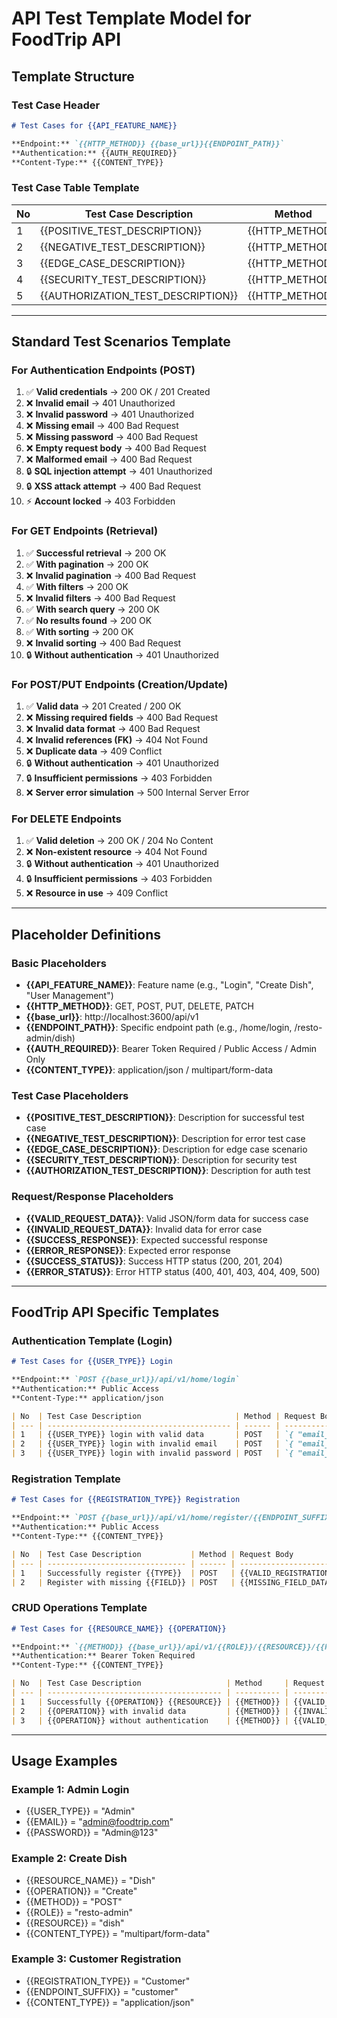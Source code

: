 # API Test Template Model for FoodTrip API

## Template Structure

### Test Case Header

```markdown
# Test Cases for {{API_FEATURE_NAME}}

**Endpoint:** `{{HTTP_METHOD}} {{base_url}}{{ENDPOINT_PATH}}`
**Authentication:** {{AUTH_REQUIRED}}
**Content-Type:** {{CONTENT_TYPE}}
```

### Test Case Table Template

| No  | Test Case Description              | Method          | Request Body/Params      | Expected Response       | Status Code         |
| --- | ---------------------------------- | --------------- | ------------------------ | ----------------------- | ------------------- |
| 1   | {{POSITIVE_TEST_DESCRIPTION}}      | {{HTTP_METHOD}} | {{VALID_REQUEST_DATA}}   | {{SUCCESS_RESPONSE}}    | {{SUCCESS_STATUS}}  |
| 2   | {{NEGATIVE_TEST_DESCRIPTION}}      | {{HTTP_METHOD}} | {{INVALID_REQUEST_DATA}} | {{ERROR_RESPONSE}}      | {{ERROR_STATUS}}    |
| 3   | {{EDGE_CASE_DESCRIPTION}}          | {{HTTP_METHOD}} | {{EDGE_CASE_DATA}}       | {{EDGE_CASE_RESPONSE}}  | {{EDGE_STATUS}}     |
| 4   | {{SECURITY_TEST_DESCRIPTION}}      | {{HTTP_METHOD}} | {{SECURITY_TEST_DATA}}   | {{SECURITY_RESPONSE}}   | {{SECURITY_STATUS}} |
| 5   | {{AUTHORIZATION_TEST_DESCRIPTION}} | {{HTTP_METHOD}} | {{AUTH_TEST_DATA}}       | {{AUTH_ERROR_RESPONSE}} | {{AUTH_STATUS}}     |

---

## Standard Test Scenarios Template

### For Authentication Endpoints (POST)

1. ✅ **Valid credentials** → 200 OK / 201 Created
2. ❌ **Invalid email** → 401 Unauthorized
3. ❌ **Invalid password** → 401 Unauthorized
4. ❌ **Missing email** → 400 Bad Request
5. ❌ **Missing password** → 400 Bad Request
6. ❌ **Empty request body** → 400 Bad Request
7. ❌ **Malformed email** → 400 Bad Request
8. 🔒 **SQL injection attempt** → 401 Unauthorized
9. 🔒 **XSS attack attempt** → 400 Bad Request
10. ⚡ **Account locked** → 403 Forbidden

### For GET Endpoints (Retrieval)

1. ✅ **Successful retrieval** → 200 OK
2. ✅ **With pagination** → 200 OK
3. ❌ **Invalid pagination** → 400 Bad Request
4. ✅ **With filters** → 200 OK
5. ❌ **Invalid filters** → 400 Bad Request
6. ✅ **With search query** → 200 OK
7. ✅ **No results found** → 200 OK
8. ✅ **With sorting** → 200 OK
9. ❌ **Invalid sorting** → 400 Bad Request
10. 🔒 **Without authentication** → 401 Unauthorized

### For POST/PUT Endpoints (Creation/Update)

1. ✅ **Valid data** → 201 Created / 200 OK
2. ❌ **Missing required fields** → 400 Bad Request
3. ❌ **Invalid data format** → 400 Bad Request
4. ❌ **Invalid references (FK)** → 404 Not Found
5. ❌ **Duplicate data** → 409 Conflict
6. 🔒 **Without authentication** → 401 Unauthorized
7. 🔒 **Insufficient permissions** → 403 Forbidden
8. ❌ **Server error simulation** → 500 Internal Server Error

### For DELETE Endpoints

1. ✅ **Valid deletion** → 200 OK / 204 No Content
2. ❌ **Non-existent resource** → 404 Not Found
3. 🔒 **Without authentication** → 401 Unauthorized
4. 🔒 **Insufficient permissions** → 403 Forbidden
5. ❌ **Resource in use** → 409 Conflict

---

## Placeholder Definitions

### Basic Placeholders

- **{{API_FEATURE_NAME}}**: Feature name (e.g., "Login", "Create Dish", "User Management")
- **{{HTTP_METHOD}}**: GET, POST, PUT, DELETE, PATCH
- **{{base_url}}**: http://localhost:3600/api/v1
- **{{ENDPOINT_PATH}}**: Specific endpoint path (e.g., /home/login, /resto-admin/dish)
- **{{AUTH_REQUIRED}}**: Bearer Token Required / Public Access / Admin Only
- **{{CONTENT_TYPE}}**: application/json / multipart/form-data

### Test Case Placeholders

- **{{POSITIVE_TEST_DESCRIPTION}}**: Description for successful test case
- **{{NEGATIVE_TEST_DESCRIPTION}}**: Description for error test case
- **{{EDGE_CASE_DESCRIPTION}}**: Description for edge case scenario
- **{{SECURITY_TEST_DESCRIPTION}}**: Description for security test
- **{{AUTHORIZATION_TEST_DESCRIPTION}}**: Description for auth test

### Request/Response Placeholders

- **{{VALID_REQUEST_DATA}}**: Valid JSON/form data for success case
- **{{INVALID_REQUEST_DATA}}**: Invalid data for error case
- **{{SUCCESS_RESPONSE}}**: Expected successful response
- **{{ERROR_RESPONSE}}**: Expected error response
- **{{SUCCESS_STATUS}}**: Success HTTP status (200, 201, 204)
- **{{ERROR_STATUS}}**: Error HTTP status (400, 401, 403, 404, 409, 500)

---

## FoodTrip API Specific Templates

### Authentication Template (Login)

```markdown
# Test Cases for {{USER_TYPE}} Login

**Endpoint:** `POST {{base_url}}/api/v1/home/login`
**Authentication:** Public Access
**Content-Type:** application/json

| No  | Test Case Description                     | Method | Request Body                                                   | Expected Response                                  | Status Code      |
| --- | ----------------------------------------- | ------ | -------------------------------------------------------------- | -------------------------------------------------- | ---------------- |
| 1   | {{USER_TYPE}} login with valid data       | POST   | `{ "email_address": "{{EMAIL}}", "password": "{{PASSWORD}}" }` | `{ "message": "Login successful", "data": {...} }` | 200 OK           |
| 2   | {{USER_TYPE}} login with invalid email    | POST   | `{ "email_address": "wrong@email.com", "password": "..." }`    | `{ "error": "Invalid credentials" }`               | 401 Unauthorized |
| 3   | {{USER_TYPE}} login with invalid password | POST   | `{ "email_address": "{{EMAIL}}", "password": "wrongpass" }`    | `{ "error": "Invalid credentials" }`               | 401 Unauthorized |
```

### Registration Template

```markdown
# Test Cases for {{REGISTRATION_TYPE}} Registration

**Endpoint:** `POST {{base_url}}/api/v1/home/register/{{ENDPOINT_SUFFIX}}`
**Authentication:** Public Access
**Content-Type:** {{CONTENT_TYPE}}

| No  | Test Case Description           | Method | Request Body                | Expected Response                          | Status Code     |
| --- | ------------------------------- | ------ | --------------------------- | ------------------------------------------ | --------------- |
| 1   | Successfully register {{TYPE}}  | POST   | {{VALID_REGISTRATION_DATA}} | `{ "message": "Registration successful" }` | 201 Created     |
| 2   | Register with missing {{FIELD}} | POST   | {{MISSING_FIELD_DATA}}      | `{ "error": "{{FIELD}} is required" }`     | 400 Bad Request |
```

### CRUD Operations Template

```markdown
# Test Cases for {{RESOURCE_NAME}} {{OPERATION}}

**Endpoint:** `{{METHOD}} {{base_url}}/api/v1/{{ROLE}}/{{RESOURCE}}/{{PATH}}`
**Authentication:** Bearer Token Required
**Content-Type:** {{CONTENT_TYPE}}

| No  | Test Case Description                   | Method     | Request Body/Params | Expected Response                      | Status Code      |
| --- | --------------------------------------- | ---------- | ------------------- | -------------------------------------- | ---------------- |
| 1   | Successfully {{OPERATION}} {{RESOURCE}} | {{METHOD}} | {{VALID_DATA}}      | `{ "message": "{{SUCCESS_MESSAGE}}" }` | {{SUCCESS_CODE}} |
| 2   | {{OPERATION}} with invalid data         | {{METHOD}} | {{INVALID_DATA}}    | `{ "error": "{{ERROR_MESSAGE}}" }`     | 400 Bad Request  |
| 3   | {{OPERATION}} without authentication    | {{METHOD}} | {{VALID_DATA}}      | `{ "error": "Unauthorized" }`          | 401 Unauthorized |
```

---

## Usage Examples

### Example 1: Admin Login

- {{USER_TYPE}} = "Admin"
- {{EMAIL}} = "admin@foodtrip.com"
- {{PASSWORD}} = "Admin@123"

### Example 2: Create Dish

- {{RESOURCE_NAME}} = "Dish"
- {{OPERATION}} = "Create"
- {{METHOD}} = "POST"
- {{ROLE}} = "resto-admin"
- {{RESOURCE}} = "dish"
- {{CONTENT_TYPE}} = "multipart/form-data"

### Example 3: Customer Registration

- {{REGISTRATION_TYPE}} = "Customer"
- {{ENDPOINT_SUFFIX}} = "customer"
- {{CONTENT_TYPE}} = "application/json"

